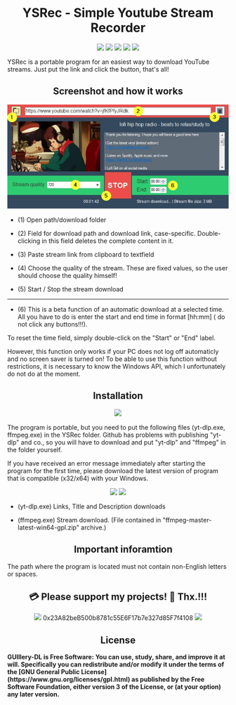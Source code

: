 <h1 align="center"><b>YSRec - Simple Youtube Stream Recorder</b></h1>



<p align="center">        
<a href="https://www.gnu.org/licenses/gpl-3.0" alt="License: GPLv3"><img src="https://img.shields.io/badge/License-GPLv3-brightgreen.svg"></a>  
<a href="" alt=""><img src="https://img.shields.io/badge/Platform-Windows-brightgreen.svg"></a>
<a href="" alt=""><img src="https://img.shields.io/badge/SW--Kind-Portable-orange"></a>
<a href="" alt=""><img src="https://img.shields.io/badge/Language-Visual%20Basic%20.NET%20-brightgreen"></a> 
<a href="" alt=""><img src="https://img.shields.io/badge/Version-2023.03.25-blue"></a>
</p><p align="center">

 
YSRec is a portable program for an easiest way to download YouTube streams. Just put the link and click the button, that's all!


<h2 align="center"><b>Screenshot and how it works</b></h2>

<p align="center"><a href=""><img src="https://raw.githubusercontent.com/testertv/YSRec.github.io/3d281bb235d7ebd96775cfe74b798c1045c485c0/Screenshots/screenshot.jpg"></a></p>



- (1) Open path/download folder

- (2) Field for download path and download link, case-specific. Double-clicking in this field deletes the complete content in it.

- (3) Paste stream link from clipboard to textfield

- (4) Choose the quality of the stream. These are fixed values, so the user should choose the quality himself!

- (5) Start / Stop the stream download
---------------------------------------------------
- (6) This is a beta function of an automatic download at a selected time. All  you have to do is enter the start and end time in format [hh:mm] ( do not click any buttons!!!). 

To reset the time field, simply double-click on the "Start" or "End" label.

However, this function only works if your PC does not log off automaticly and no screen saver is turned on! To be able to use this function without restrictions, it is necessary to know the Windows API, which I unfortunately do not do at the moment.





<h2 align="center"><b>Installation</b></h2>



<p align="center"> 
 <a href="https://github.com/testertv/YSRec.github.io/raw/main/Releases/YSRec_2023.03.26.exe" alt="License: GPLv3"><img src="https://img.shields.io/badge/Download-YSRec-brightgreen.svg" width="250"></a>  
 </p><p align="center">

 

The program is portable, but you need to put the following files (yt-dlp.exe, ffmpeg.exe) in the YSRec folder. Github has problems with publishing "yt-dlp" and co., so you will have to download and put "yt-dlp" and "ffmpeg" in the folder yourself. 
  
  If you have received an error message immediately after starting the program for the first time, please download the latest version of program that is compatible (x32/x64) with your Windows.


<p align="center"> 
<a href="https://github.com/yt-dlp/yt-dlp/releases" alt=""><img src="https://img.shields.io/badge/Download-YT--DLP-red.svg"></a> 
<a href="https://github.com/BtbN/FFmpeg-Builds/releases" alt=""><img src="https://img.shields.io/badge/Download-ffmpeg-green.svg"></a> 
</p><p align="center">

- (yt-dlp.exe) Links, Title and Description downloads
- (ffmpeg.exe) Stream download. (File contained in "ffmpeg-master-latest-win64-gpl.zip" archive.)
  
  <h2 align="center"><b>Important inforamtion</b></h2>
The path where the program is located must not contain non-English letters or spaces.

<h2 align="center"><b>💳 Please support my projects! 🤗 Thx.!!!</b></h2>
<p align="center"> 
 <a href="" alt=""><img src="https://img.shields.io/badge/Ethereum-Wallet%20➡️-blue"></a>  0x23A82beB500b8781c55E6F17b7e327d85F7f4108 <a href="" alt=""><img src="https://img.shields.io/badge/-⬅️%20Wallet-blue"></a> 
</p><p align="center">

<h2 align="center"><b>License</h2>
GUIllery-DL is Free Software: You can use, study, share, and improve it at will. Specifically you can redistribute and/or modify it under the terms of the [GNU General Public License](https://www.gnu.org/licenses/gpl.html) as published by the Free Software Foundation, either version 3 of the License, or (at your option) any later version.
